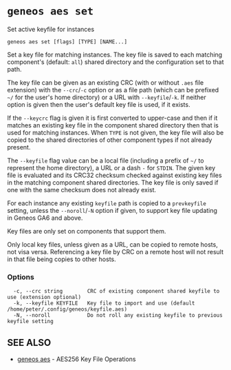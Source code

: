 # `geneos aes set`

Set active keyfile for instances

```text
geneos aes set [flags] [TYPE] [NAME...]
```

Set a key file for matching instances. The key file is saved to each
matching component's (default: `all`) shared directory and the
configuration set to that path.

The key file can be given as an existing CRC (with or without `.aes`
file extension) with the `--crc`/`-c` option or as a file path (which
can be prefixed `~/` for the user's home directory) or a URL with
`--keyfile`/`-k`. If neither option is given then the user's default key
file is used, if it exists.

If the `--keycrc` flag is given it is first converted to upper-case
and then if it matches an existing key file in the component shared
directory then that is used for matching instances. When `TYPE` is not
given, the key file will also be copied to the shared directories of
other component types if not already present.

The `--keyfile` flag value can be a local file (including a prefix
of `~/` to represent the home directory), a URL or a dash `-` for
`STDIN`. The given key file is evaluated and its CRC32 checksum checked
against existing key files in the matching component shared directories.
The key file is only saved if one with the same checksum does not
already exist. 

For each instance any existing `keyfile` path is copied to a
`prevkeyfile` setting, unless the `--noroll`/`-N` option if given, to
support key file updating in Geneos GA6 and above.

Key files are only set on components that support them.

Only local key files, unless given as a URL, can be copied to remote
hosts, not visa versa. Referencing a key file by CRC on a remote host
will not result in that file being copies to other hosts.

### Options

```text
  -c, --crc string        CRC of existing component shared keyfile to use (extension optional)
  -k, --keyfile KEYFILE   Key file to import and use (default /home/peter/.config/geneos/keyfile.aes)
  -N, --noroll            Do not roll any existing keyfile to previous keyfile setting
```

## SEE ALSO

* [geneos aes](geneos_aes.md)	 - AES256 Key File Operations
